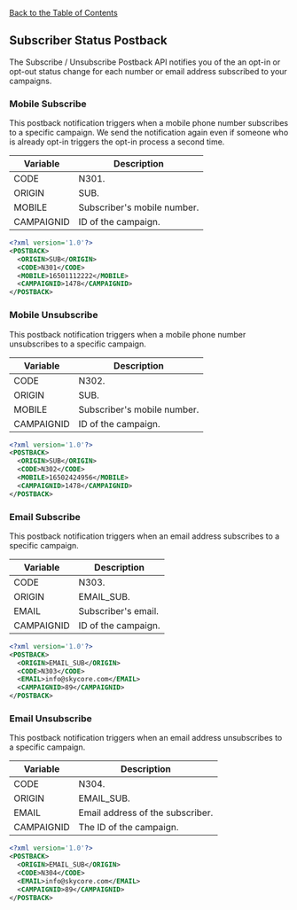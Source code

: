 [Back to the Table of Contents](/1.3/README.md)

## Subscriber Status Postback

The Subscribe / Unsubscribe Postback API notifies you of the an opt-in or opt-out status change for each number or email address subscribed to your campaigns. 

### Mobile Subscribe

This postback notification triggers when a mobile phone number subscribes to a specific campaign.  We send the notification again even if someone who is already opt-in triggers the opt-in process a second time.

| Variable | Description |
| -------- | ----------- |
| CODE | N301. |
| ORIGIN | SUB. | 
| MOBILE | Subscriber's mobile number. |
| CAMPAIGNID | ID of the campaign. |

```xml
<?xml version='1.0'?>
<POSTBACK>
  <ORIGIN>SUB</ORIGIN>
  <CODE>N301</CODE>
  <MOBILE>16501112222</MOBILE>
  <CAMPAIGNID>1478</CAMPAIGNID>
</POSTBACK>
```

### Mobile Unsubscribe

This postback notification triggers when a mobile phone number unsubscribes to a specific campaign.

| Variable | Description |
| -------- | ----------- |
| CODE | N302. |
| ORIGIN | SUB. | 
| MOBILE | Subscriber's mobile number. |
| CAMPAIGNID | ID of the campaign. |


```xml
<?xml version='1.0'?>
<POSTBACK>
  <ORIGIN>SUB</ORIGIN>
  <CODE>N302</CODE>
  <MOBILE>16502424956</MOBILE>
  <CAMPAIGNID>1478</CAMPAIGNID>
</POSTBACK>
```

### Email Subscribe

This postback notification triggers when an email address subscribes to a specific campaign.

| Variable | Description |
| -------- | ----------- |
| CODE | N303. |
| ORIGIN | EMAIL_SUB. | 
| EMAIL | Subscriber's email. |
| CAMPAIGNID | ID of the campaign. |

```xml
<?xml version='1.0'?>
<POSTBACK>
  <ORIGIN>EMAIL_SUB</ORIGIN>
  <CODE>N303</CODE>
  <EMAIL>info@skycore.com</EMAIL>
  <CAMPAIGNID>89</CAMPAIGNID>
</POSTBACK>
```

### Email Unsubscribe

This postback notification triggers when an email address unsubscribes to a specific campaign.

| Variable | Description |
| -------- | ----------- |
| CODE | N304. |
| ORIGIN | EMAIL_SUB. | 
| EMAIL | Email address of the subscriber. |
| CAMPAIGNID | The ID of the campaign. |

```xml
<?xml version='1.0'?>
<POSTBACK>
  <ORIGIN>EMAIL_SUB</ORIGIN>
  <CODE>N304</CODE>
  <EMAIL>info@skycore.com</EMAIL>
  <CAMPAIGNID>89</CAMPAIGNID>
</POSTBACK>
```

